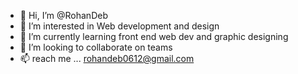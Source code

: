 - 👋 Hi, I’m @RohanDeb
- 👀 I’m interested in Web development and design
- 🌱 I’m currently learning front end web dev and graphic designing
- 💞️ I’m looking to collaborate on teams
- 📫 reach me ... rohandeb0612@gmail.com

<!---
RohanDeb1/RohanDeb1 is a ✨ special ✨ repository because its `README.md` (this file) appears on your GitHub profile.
You can click the Preview link to take a look at your changes.
--->
